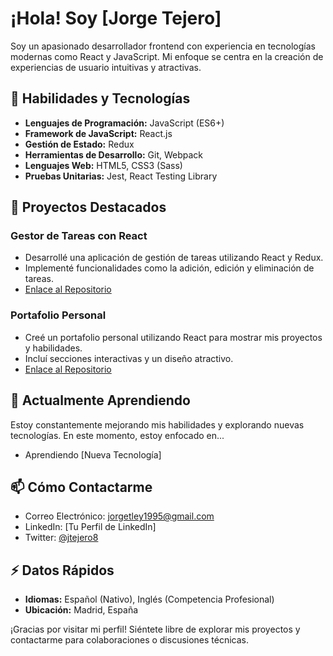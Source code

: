 

# ¡Hola! Soy [Jorge Tejero]

Soy un apasionado desarrollador frontend con experiencia en tecnologías modernas como React y JavaScript. Mi enfoque se centra en la creación de experiencias de usuario intuitivas y atractivas.

## 🚀 Habilidades y Tecnologías

- **Lenguajes de Programación:** JavaScript (ES6+)
- **Framework de JavaScript:** React.js
- **Gestión de Estado:** Redux
- **Herramientas de Desarrollo:** Git, Webpack
- **Lenguajes Web:** HTML5, CSS3 (Sass)
- **Pruebas Unitarias:** Jest, React Testing Library

## 🔧 Proyectos Destacados

### Gestor de Tareas con React
- Desarrollé una aplicación de gestión de tareas utilizando React y Redux.
- Implementé funcionalidades como la adición, edición y eliminación de tareas.
- [Enlace al Repositorio](https://github.com/tuusuario/gestor-tareas-react)

### Portafolio Personal
- Creé un portafolio personal utilizando React para mostrar mis proyectos y habilidades.
- Incluí secciones interactivas y un diseño atractivo.
- [Enlace al Repositorio](https://github.com/tuusuario/portafolio-react)

## 🌱 Actualmente Aprendiendo

Estoy constantemente mejorando mis habilidades y explorando nuevas tecnologías. En este momento, estoy enfocado en...

- Aprendiendo [Nueva Tecnología]

## 📫 Cómo Contactarme

- Correo Electrónico: jorgetley1995@gmail.com
- LinkedIn: [Tu Perfil de LinkedIn]
- Twitter: [@jtejero8](https://twitter.com/tuusuario)

## ⚡ Datos Rápidos

- **Idiomas:** Español (Nativo), Inglés (Competencia Profesional)
- **Ubicación:** Madrid, España

¡Gracias por visitar mi perfil! Siéntete libre de explorar mis proyectos y contactarme para colaboraciones o discusiones técnicas.
